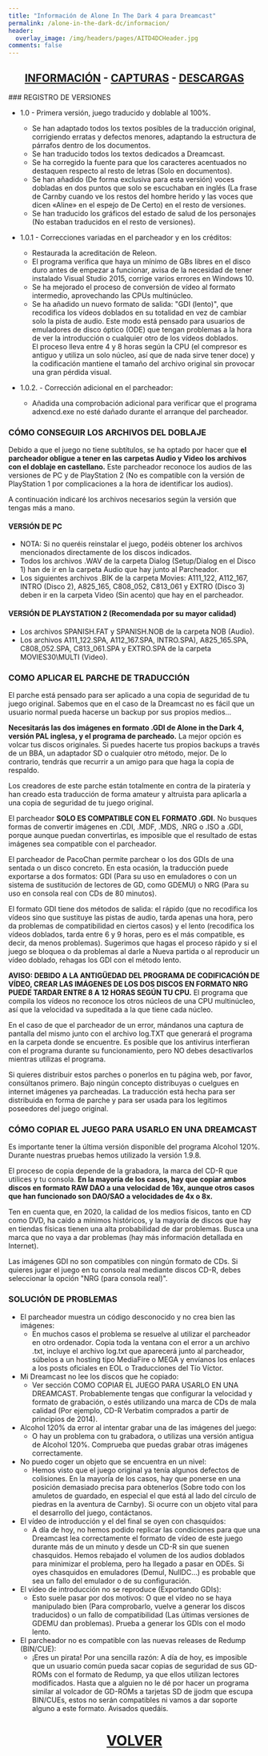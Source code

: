 ```yaml
---
title: "Información de Alone In The Dark 4 para Dreamcast"
permalink: /alone-in-the-dark-dc/informacion/
header:
  overlay_image: /img/headers/pages/AITD4DCHeader.jpg
comments: false
---
```


<h2 style="text-align: center;"><strong><a href="/alone-in-the-dark-dc/informacion/">INFORMACIÓN</a> - <a href="/alone-in-the-dark-dc/capturas/">CAPTURAS</a> - <a href="/alone-in-the-dark-dc/descargar/">DESCARGAS</a></strong></h2>
### REGISTRO DE VERSIONES

* 1.0 - Primera versión, juego traducido y doblable al 100%.
  - Se han adaptado todos los textos posibles de la traducción original, corrigiendo erratas 
y defectos menores, adaptando la estructura de párrafos dentro de los documentos.  
  - Se han traducido todos los textos dedicados a Dreamcast.  
  - Se ha corregido la fuente para que los caracteres acentuados no destaquen respecto al 
resto de letras (Solo en documentos).  
  - Se han añadido (De forma exclusiva para esta versión) voces dobladas en dos puntos que 
solo se escuchaban en inglés (La frase de Carnby cuando ve los restos del hombre herido y 
las voces que dicen &laquo;Aline&raquo; en el espejo de De Certo) en el resto de versiones.  
  - Se han traducido los gráficos del estado de salud de los personajes (No estaban traducidos 
en el resto de versiones).

* 1.0.1 - Correcciones variadas en el parcheador y en los créditos:
  - Restaurada la acreditación de Releon.
  - El programa verifica que haya un mínimo de GBs libres en el 
disco duro antes de empezar a funcionar, avisa de la necesidad de 
tener instalado Visual Studio 2015, corrige varios errores en 
Windows 10.
  - Se ha mejorado el proceso de conversión de vídeo al formato 
intermedio, aprovechando las CPUs multinúcleo.
  - Se ha añadido un nuevo formato de salida: "GDI (lento)", que 
recodifica los vídeos doblados en su totalidad en vez de cambiar 
solo la pista de audio. Este modo está pensado para usuarios de 
emuladores de disco óptico (ODE) que tengan problemas a la hora de 
ver la introducción o cualquier otro de los vídeos doblados.  
El proceso lleva entre 4 y 8 horas según la CPU (el compresor 
es antiguo y utiliza un solo núcleo, así que de nada sirve tener 
doce) y la codificación mantiene el tamaño del archivo original 
sin provocar una gran pérdida visual.

* 1.0.2. - Corrección adicional en el parcheador:
  - Añadida una comprobación adicional para verificar que el 
programa adxencd.exe no esté dañado durante el arranque del 
parcheador.

### CÓMO CONSEGUIR LOS ARCHIVOS DEL DOBLAJE
Debido a que el juego no tiene subtítulos, se ha optado por hacer que **el 
parcheador obligue a tener en las carpetas Audio y Video los archivos con el 
doblaje en castellano.** Este parcheador reconoce los audios de las versiones 
de PC y de PlayStation 2 (No es compatible con la versión de PlayStation 1 
por complicaciones a la hora de identificar los audios).

A continuación indicaré los archivos necesarios según la versión que tengas más a mano.

#### VERSIÓN DE PC

* NOTA: Si no queréis reinstalar el juego, podéis obtener los archivos mencionados directamente 
de los discos indicados.  
* Todos los archivos .WAV de la carpeta Dialog (Setup/Dialog en el Disco 1) han de ir en la carpeta 
Audio que hay junto al Parcheador.  
* Los siguientes archivos .BIK de la carpeta Movies: A111_122, A112_167, INTRO (Disco 2), A825_165, 
C808_052, C813_061 y EXTRO (Disco 3) deben ir en la carpeta Video (Sin acento) que hay en el 
parcheador.

#### VERSIÓN DE PLAYSTATION 2 (Recomendada por su mayor calidad)

* Los archivos SPANISH.FAT y SPANISH.NOB de la carpeta NOB (Audio).  
* Los archivos A111_122.SPA, A112_167.SPA, INTRO.SPA), A825_165.SPA, C808_052.SPA, C813_061.SPA 
y EXTRO.SPA de la carpeta MOVIES30\MULTI (Video).

### COMO APLICAR EL PARCHE DE TRADUCCIÓN

El parche está pensado para ser aplicado a una copia de seguridad de tu juego
original. Sabemos que en el caso de la Dreamcast no es fácil que un usuario
normal pueda hacerse un backup por sus propios medios...

**Necesitarás las dos imágenes en formato .GDI de Alone in the Dark 4, versión 
PAL inglesa, y el programa de parcheado.** La mejor opción es volcar tus 
discos originales. Si puedes hacerte tus propios backups a través de un BBA, 
un adaptador SD o cualquier otro método, mejor. De lo contrario, tendrás que 
recurrir a un amigo para que haga la copia de respaldo.

Los creadores de este parche están totalmente en contra de la piratería y 
han creado esta traducción de forma amateur y altruista para aplicarla a una 
copia de seguridad de tu juego original.

El parcheador **SOLO ES COMPATIBLE CON EL FORMATO .GDI.** No busques formas de 
convertir imágenes en .CDI, .MDF, .MDS, .NRG o .ISO a .GDI, porque aunque 
puedan convertirlas, es imposible que el resultado de estas imágenes sea 
compatible con el parcheador.

El parcheador de PacoChan permite parchear o los dos GDIs de una sentada o 
un disco concreto. En esta ocasión, la traducción puede exportarse a dos 
formatos: GDI (Para su uso en emuladores o con un sistema de sustitución de 
lectores de GD, como GDEMU) o NRG (Para su uso en consola real con CDs de 
80 minutos).

El formato GDI tiene dos métodos de salida: el rápido (que no recodifica los 
vídeos sino que sustituye las pistas de audio, tarda apenas una hora, pero 
da problemas de compatibilidad en ciertos casos) y el lento (recodifica los 
vídeos doblados, tarda entre 6 y 9 horas, pero es el más compatible, es 
decir, da menos problemas). Sugerimos que hagas el proceso rápido y si el 
juego se bloquea o da problemas al darle a Nueva partida o al reproducir un 
vídeo doblado, rehagas los GDI con el método lento.

**AVISO: DEBIDO A LA ANTIGÜEDAD DEL PROGRAMA DE CODIFICACIÓN DE VÍDEO, CREAR 
LAS IMÁGENES DE LOS DOS DISCOS EN FORMATO NRG PUEDE TARDAR ENTRE 8 A 12 
HORAS SEGÚN TU CPU.** El programa que compila los vídeos no reconoce los otros 
núcleos de una CPU multinúcleo, así que la velocidad va supeditada a la que 
tiene cada núcleo.

En el caso de que el parcheador de un error, mándanos una captura de 
pantalla del mismo junto con el archivo log.TXT que generará el programa en 
la carpeta donde se encuentre. Es posible que los antivirus interfieran con 
el programa durante su funcionamiento, pero NO debes desactivarlos mientras 
utilizas el programa.

Si quieres distribuir estos parches o ponerlos en tu página web, por favor, 
consúltanos primero. Bajo ningún concepto distribuyas o cuelgues en internet 
imágenes ya parcheadas. La traducción está hecha para ser distribuida en 
forma de parche y para ser usada para los legitimos poseedores del juego 
original.

### CÓMO COPIAR EL JUEGO PARA USARLO EN UNA DREAMCAST

Es importante tener la última versión disponible del programa Alcohol 120%. 
Durante nuestras pruebas hemos utilizado la versión 1.9.8.

El proceso de copia depende de la grabadora, la marca del CD-R que utilices 
y tu consola. **En la mayoría de los casos, hay que copiar ambos discos en 
formato RAW DAO a una velocidad de 16x, aunque otros casos que han 
funcionado son DAO/SAO a velocidades de 4x o 8x.**

Ten en cuenta que, en 2020, la calidad de los medios físicos, tanto en CD 
como DVD, ha caído a mínimos históricos, y la mayoría de discos que hay en 
tiendas físicas tienen una alta probabilidad de dar problemas. Busca una 
marca que no vaya a dar problemas (hay más información detallada en 
Internet).

Las imágenes GDI no son compatibles con ningún formato de CDs. 
Si quieres jugar el juego en tu consola real mediante discos CD-R, debes 
seleccionar la opción "NRG (para consola real)".

### SOLUCIÓN DE PROBLEMAS

* El parcheador muestra un código desconocido y no crea bien las imágenes: 
     * En muchos casos el problema se resuelve al utilizar el parcheador en 
     otro ordenador. Copia toda la ventana con el error a un archivo .txt, 
     incluye el archivo log.txt que aparecerá junto al parcheador, súbelos a 
     un hosting tipo MediaFire o MEGA y envíanos los enlaces a los posts 
     oficiales en EOL o Traducciones del Tío Víctor.
* Mi Dreamcast no lee los discos que he copiado:
     * Ver sección COMO COPIAR EL JUEGO PARA USARLO EN UNA DREAMCAST. 
     Probablemente tengas que configurar la velocidad y formato de 
     grabación, o estés utilizando una marca de CDs de mala calidad 
     (Por ejemplo, CD-R Verbatim comprados a partir de principios de 2014).
* Alcohol 120% da error al intentar grabar una de las imágenes del juego:
     * O hay un problema con tu grabadora, o utilizas una versión antigua de 
     Alcohol 120%. Comprueba que puedas grabar otras imágenes correctamente.
* No puedo coger un objeto que se encuentra en un nivel:
     * Hemos visto que el juego original ya tenía algunos defectos de 
     colisiones. En la mayoría de los casos, hay que ponerse en una posición 
     demasiado precisa para obtenerlos (Sobre todo con los amuletos de 
     guardado, en especial el que está al lado del círculo de piedras
     en la aventura de Carnby). Si ocurre con un objeto vital para el 
     desarrollo del juego, contáctanos.
* El vídeo de introducción y el del final se oyen con chasquidos:
     * A día de hoy, no hemos podido replicar las condiciones para que una 
     Dreamcast lea correctamente el formato de vídeo de este juego durante 
     más de un minuto y desde un CD-R sin que suenen chasquidos. 
     Hemos rebajado el volumen de los audios doblados para minimizar el 
     problema, pero ha llegado a pasar en ODEs. Si oyes chasquidos en 
     emuladores (Demul, NullDC...) es probable que sea un fallo del emulador 
     o de su configuración.
* El vídeo de introducción no se reproduce (Exportando GDIs):
    * Esto suele pasar por dos motivos: O que el vídeo no se haya manipulado 
    bien (Para comprobarlo, vuelve a generar los discos traducidos) o un 
    fallo de compatibilidad (Las últimas versiones de GDEMU dan problemas).
    Prueba a generar los GDIs con el modo lento.
* El parcheador no es compatible con las nuevas releases de Redump
   (BIN/CUE):
    * ¡Eres un pirata! Por una sencilla razón: A día de hoy, es imposible que 
    un usuario común pueda sacar copias de seguridad de sus GD-ROMs con el 
    formato de Redump, ya que ellos utilizan lectores modificados. Hasta que 
    a alguien no le dé por hacer un programa similar al volcador de GD-ROMs 
    a tarjetas SD de jjodm que escupa BIN/CUEs, estos no serán compatibles 
    ni vamos a dar soporte alguno a este formato. Avisados quedáis.

<h1 style="text-align: center;"><strong><a href="/alone-in-the-dark-dc/">VOLVER</a></strong></h1>


